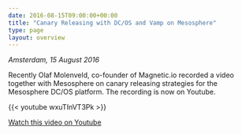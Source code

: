 ```yaml
---
date: 2016-08-15T09:00:00+00:00
title: "Canary Releasing with DC/OS and Vamp on Mesosphere"
type: page
layout: overview
---
```

*Amsterdam, 15 August 2016*

Recently Olaf Molenveld, co-founder of Magnetic.io recorded a video together with Mesosphere on canary releasing
strategies for the Mesosphere DC/OS platform. The recording is now on Youtube.

{{< youtube wxuTInVT3Pk >}}

[Watch this video on Youtube](https://www.youtube.com/watch?v=wxuTInVT3Pk)

<!--more-->
